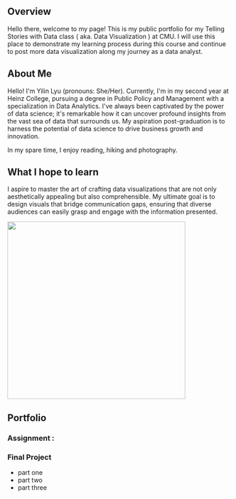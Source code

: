 ## Overview 
Hello there, welcome to my page! This is my public portfolio for my Telling Stories with Data class ( aka. Data Visualization ) at CMU. I will use this place to demonstrate my learning process during this course and continue to post more data visualization along my journey as a data analyst. 

## About Me 
Hello! I'm Yilin Lyu (pronouns: She/Her). Currently, I'm in my second year at Heinz College, pursuing a degree in Public Policy and Management with a specialization in Data Analytics. I've always been captivated by the power of data science; it's remarkable how it can uncover profound insights from the vast sea of data that surrounds us. My aspiration post-graduation is to harness the potential of data science to drive business growth and innovation.


In my spare time, I enjoy reading, hiking and photography. 

## What I hope to learn 
I aspire to master the art of crafting data visualizations that are not only aesthetically appealing but also comprehensible. My ultimate goal is to design visuals that bridge communication gaps, ensuring that diverse audiences can easily grasp and engage with the information presented.

<img src="https://github.com/YLtryingcode/Yilin-Lyu-portfolio/assets/122923571/294d585b-dcef-4389-8d49-7d47a99b54cf|width=100" width="400" height="400">

## Portfolio 

### Assignment : 

### Final Project 
- part one
- part two
- part three 
